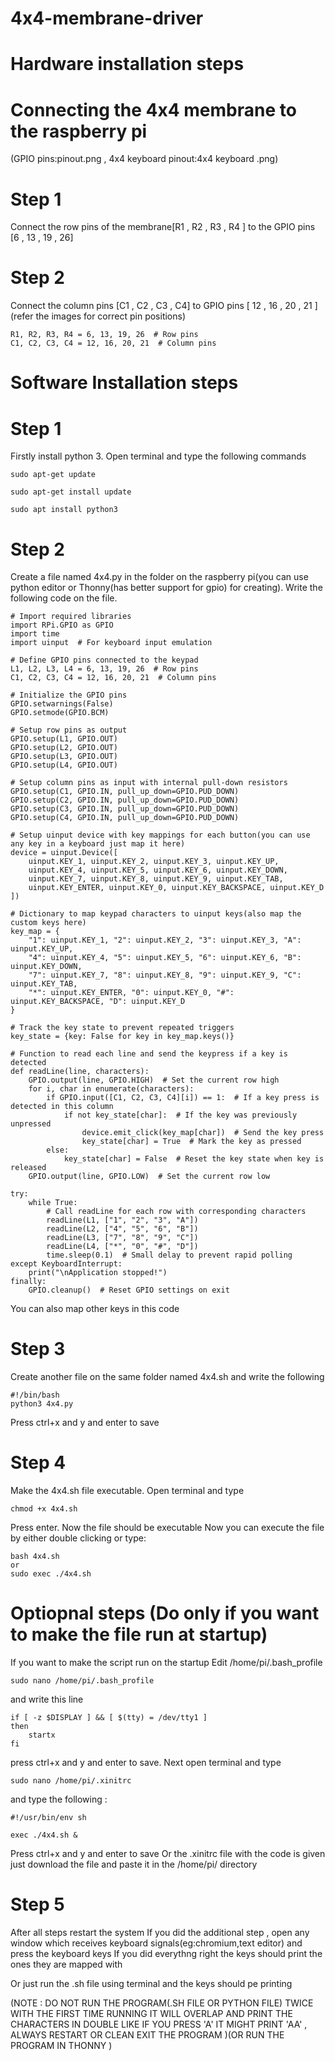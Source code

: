 # 4x4-membrane-driver
# Hardware installation steps
# Connecting the 4x4 membrane to the raspberry pi

(GPIO pins:pinout.png , 4x4 keyboard pinout:4x4 keyboard .png)
# Step 1
Connect the row pins of the membrane[R1 , R2 , R3 , R4 ] to the GPIO pins [6 , 13 , 19 , 26]
# Step 2
Connect the column pins [C1 , C2 , C3 , C4] to GPIO pins [ 12 , 16 , 20 , 21 ] 
(refer the images for correct pin positions)
    
    R1, R2, R3, R4 = 6, 13, 19, 26  # Row pins
    C1, C2, C3, C4 = 12, 16, 20, 21  # Column pins

# Software Installation steps
# Step 1

Firstly install python 3.
Open terminal and type the following commands

    sudo apt-get update
    
    sudo apt-get install update
    
    sudo apt install python3

# Step 2
Create a file named 4x4.py in the folder on the raspberry pi(you can use python editor or Thonny(has better support for gpio) for creating). 
Write the following code on the file. 

    # Import required libraries
    import RPi.GPIO as GPIO
    import time
    import uinput  # For keyboard input emulation
    
    # Define GPIO pins connected to the keypad
    L1, L2, L3, L4 = 6, 13, 19, 26  # Row pins
    C1, C2, C3, C4 = 12, 16, 20, 21  # Column pins
    
    # Initialize the GPIO pins
    GPIO.setwarnings(False)
    GPIO.setmode(GPIO.BCM)
    
    # Setup row pins as output
    GPIO.setup(L1, GPIO.OUT)
    GPIO.setup(L2, GPIO.OUT)
    GPIO.setup(L3, GPIO.OUT)
    GPIO.setup(L4, GPIO.OUT)
    
    # Setup column pins as input with internal pull-down resistors
    GPIO.setup(C1, GPIO.IN, pull_up_down=GPIO.PUD_DOWN)
    GPIO.setup(C2, GPIO.IN, pull_up_down=GPIO.PUD_DOWN)
    GPIO.setup(C3, GPIO.IN, pull_up_down=GPIO.PUD_DOWN)
    GPIO.setup(C4, GPIO.IN, pull_up_down=GPIO.PUD_DOWN)
    
    # Setup uinput device with key mappings for each button(you can use any key in a keyboard just map it here)
    device = uinput.Device([
        uinput.KEY_1, uinput.KEY_2, uinput.KEY_3, uinput.KEY_UP,
        uinput.KEY_4, uinput.KEY_5, uinput.KEY_6, uinput.KEY_DOWN,
        uinput.KEY_7, uinput.KEY_8, uinput.KEY_9, uinput.KEY_TAB,
        uinput.KEY_ENTER, uinput.KEY_0, uinput.KEY_BACKSPACE, uinput.KEY_D
    ])
    
    # Dictionary to map keypad characters to uinput keys(also map the custom keys here)
    key_map = {
        "1": uinput.KEY_1, "2": uinput.KEY_2, "3": uinput.KEY_3, "A": uinput.KEY_UP,
        "4": uinput.KEY_4, "5": uinput.KEY_5, "6": uinput.KEY_6, "B": uinput.KEY_DOWN,
        "7": uinput.KEY_7, "8": uinput.KEY_8, "9": uinput.KEY_9, "C": uinput.KEY_TAB,
        "*": uinput.KEY_ENTER, "0": uinput.KEY_0, "#": uinput.KEY_BACKSPACE, "D": uinput.KEY_D
    }
    
    # Track the key state to prevent repeated triggers
    key_state = {key: False for key in key_map.keys()}
    
    # Function to read each line and send the keypress if a key is detected
    def readLine(line, characters):
        GPIO.output(line, GPIO.HIGH)  # Set the current row high
        for i, char in enumerate(characters):
            if GPIO.input([C1, C2, C3, C4][i]) == 1:  # If a key press is detected in this column
                if not key_state[char]:  # If the key was previously unpressed
                    device.emit_click(key_map[char])  # Send the key press
                    key_state[char] = True  # Mark the key as pressed
            else:
                key_state[char] = False  # Reset the key state when key is released
        GPIO.output(line, GPIO.LOW)  # Set the current row low
    
    try:
        while True:
            # Call readLine for each row with corresponding characters
            readLine(L1, ["1", "2", "3", "A"])
            readLine(L2, ["4", "5", "6", "B"])
            readLine(L3, ["7", "8", "9", "C"])
            readLine(L4, ["*", "0", "#", "D"])
            time.sleep(0.1)  # Small delay to prevent rapid polling
    except KeyboardInterrupt:
        print("\nApplication stopped!")
    finally:
        GPIO.cleanup()  # Reset GPIO settings on exit
You can also map other keys in this code 
# Step 3
Create another file on the same folder named 4x4.sh and write the following 
    
    #!/bin/bash
    python3 4x4.py

Press ctrl+x and y and enter to save
# Step 4 
Make the 4x4.sh file executable.
Open terminal and type 

    chmod +x 4x4.sh

Press enter.
Now the file should be executable 
Now you can execute the file by either double clicking or type:

    bash 4x4.sh
    or 
    sudo exec ./4x4.sh

# Optiopnal steps (Do only if you want to make the file run at startup)

If you want to make the script run on the startup 
Edit /home/pi/.bash_profile

    sudo nano /home/pi/.bash_profile

and write this line 
    
    if [ -z $DISPLAY ] && [ $(tty) = /dev/tty1 ]
    then
    	startx
    fi

press ctrl+x and y and enter to save.
Next open terminal and type 

    sudo nano /home/pi/.xinitrc

and type the following :

    #!/usr/bin/env sh

    exec ./4x4.sh &

Press ctrl+x and y and enter to save
Or the .xinitrc file with the code is given just download the file and paste it in the /home/pi/ directory 

# Step 5

After all steps restart the system 
If you did the additional step , open any window which receives keyboard signals(eg:chromium,text editor) and press the keyboard keys 
If you did everythng right the keys should print the ones they are mapped with

Or just run the .sh file using terminal and the keys should pe printing

(NOTE : DO NOT RUN THE PROGRAM(.SH FILE OR PYTHON FILE) TWICE WITH THE FIRST TIME RUNNING IT WILL OVERLAP AND PRINT THE CHARACTERS IN DOUBLE LIKE IF YOU PRESS 'A' IT MIGHT PRINT 'AA' , ALWAYS RESTART OR CLEAN EXIT THE PROGRAM )(OR RUN THE PROGRAM IN THONNY )
